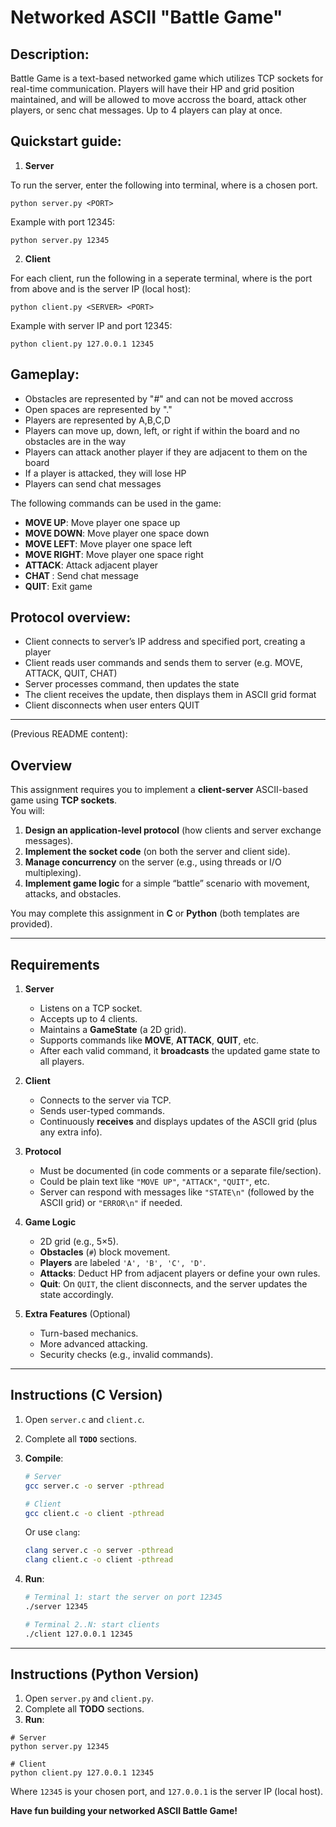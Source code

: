 # Networked ASCII "Battle Game"

## Description:
Battle Game is a text-based networked game which utilizes TCP sockets for real-time communication. Players will have their HP and grid position maintained, and will be allowed to move accross the board, attack other players, or senc chat messages. Up to 4 players can play at once.

## Quickstart guide:
1. **Server**
   
To run the server, enter the following into terminal, where <PORT> is a chosen port.
```shell
python server.py <PORT>
```
Example with port 12345:
```shell
python server.py 12345
```

2. **Client**
   
For each client, run the following in a seperate terminal, where <PORT> is the port from above and <SERVER> is the server IP (local host):
```shell
python client.py <SERVER> <PORT>
```
Example with server IP and port 12345:
```shell
python client.py 127.0.0.1 12345
```

## Gameplay:
- Obstacles are represented by "#" and can not be moved accross
- Open spaces are represented by "."
- Players are represented by A,B,C,D
- Players can move up, down, left, or right if within the board and no obstacles are in the way
- Players can attack another player if they are adjacent to them on the board
- If a player is attacked, they will lose HP
- Players can send chat messages

The following commands can be used in the game:
- **MOVE UP**: Move player one space up
- **MOVE DOWN**: Move player one space down
- **MOVE LEFT**: Move player one space left
- **MOVE RIGHT**: Move player one space right
- **ATTACK**: Attack adjacent player
- **CHAT <MSG>**: Send chat message
- **QUIT**: Exit game

## Protocol overview:
-	Client connects to server’s IP address and specified port, creating a player
-	Client reads user commands and sends them to server (e.g. MOVE, ATTACK, QUIT, CHAT)
-	Server processes command, then updates the state
-	The client receives the update, then displays them in ASCII grid format
-	Client disconnects when user enters QUIT


---

(Previous README content):
## Overview

This assignment requires you to implement a **client-server** ASCII-based game using **TCP sockets**.  
You will:
1. **Design an application-level protocol** (how clients and server exchange messages).
2. **Implement the socket code** (on both the server and client side).
3. **Manage concurrency** on the server (e.g., using threads or I/O multiplexing).
4. **Implement game logic** for a simple “battle” scenario with movement, attacks, and obstacles.

You may complete this assignment in **C** or **Python** (both templates are provided).

---

## Requirements

1. **Server**
    - Listens on a TCP socket.
    - Accepts up to 4 clients.
    - Maintains a **GameState** (a 2D grid).
    - Supports commands like **MOVE**, **ATTACK**, **QUIT**, etc.
    - After each valid command, it **broadcasts** the updated game state to all players.

2. **Client**
    - Connects to the server via TCP.
    - Sends user-typed commands.
    - Continuously **receives** and displays updates of the ASCII grid (plus any extra info).

3. **Protocol**
    - Must be documented (in code comments or a separate file/section).
    - Could be plain text like `"MOVE UP"`, `"ATTACK"`, `"QUIT"`, etc.
    - Server can respond with messages like `"STATE\n"` (followed by the ASCII grid) or `"ERROR\n"` if needed.

4. **Game Logic**
    - 2D grid (e.g., 5×5).
    - **Obstacles** (`#`) block movement.
    - **Players** are labeled `'A', 'B', 'C', 'D'`.
    - **Attacks**: Deduct HP from adjacent players or define your own rules.
    - **Quit**: On `QUIT`, the client disconnects, and the server updates the state accordingly.

5. **Extra Features** (Optional)
    - Turn-based mechanics.
    - More advanced attacking.
    - Security checks (e.g., invalid commands).

---

## Instructions (C Version)

1. Open `server.c` and `client.c`.
2. Complete all **`TODO`** sections.
3. **Compile**:
   ```bash
   # Server
   gcc server.c -o server -pthread

   # Client
   gcc client.c -o client -pthread
   ```
   
    Or use `clang`:

    ```bash
    clang server.c -o server -pthread
    clang client.c -o client -pthread
    ```

4. **Run**:
    ```bash
    # Terminal 1: start the server on port 12345
    ./server 12345

    # Terminal 2..N: start clients
    ./client 127.0.0.1 12345
    ```
   
---

## Instructions (Python Version)

1. Open `server.py` and `client.py`.
2. Complete all **TODO** sections.
3. **Run**:
```shell
# Server
python server.py 12345

# Client
python client.py 127.0.0.1 12345
```
Where `12345` is your chosen port, and `127.0.0.1` is the server IP (local host).

**Have fun building your networked ASCII Battle Game!**
